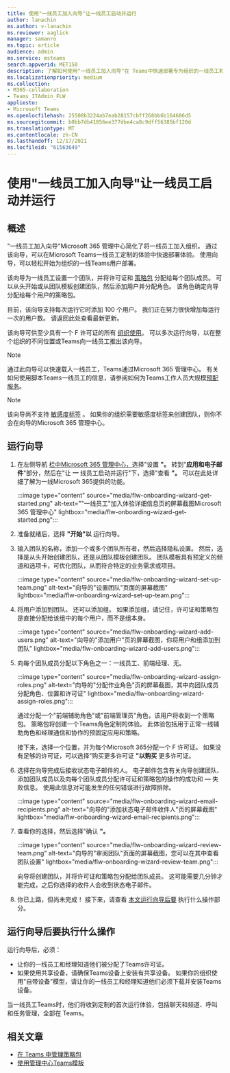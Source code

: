 ```yaml
---
title: 使用"一线员工加入向导"让一线员工启动并运行
author: lanachin
ms.author: v-lanachin
ms.reviewer: aaglick
manager: samanro
ms.topic: article
audience: admin
ms.service: msteams
search.appverid: MET150
description: 了解如何使用"一线员工加入向导"在 Teams中快速部署专为组织的一线员工和经理量身定制的体验。
ms.localizationpriority: medium
ms.collection:
- M365-collaboration
- Teams_ITAdmin_FLW
appliesto:
- Microsoft Teams
ms.openlocfilehash: 25508b3224ab7eab28157cbff268bb6b164686d5
ms.sourcegitcommit: b0bb7db41856ee377dbe4ca8c9dff56385bf120d
ms.translationtype: MT
ms.contentlocale: zh-CN
ms.lasthandoff: 12/17/2021
ms.locfileid: "61563649"
---
```

# <a name="use-the-frontline-worker-onboarding-wizard-to-get-your-frontline-workforce-up-and-running"></a>使用"一线员工加入向导"让一线员工启动并运行

## <a name="overview"></a>概述

"一线员工加入向导"Microsoft 365 管理中心简化了将一线员工加入组织。 通过该向导，可以在Microsoft Teams一线员工定制的体验中快速部署体验。 使用向导，可以轻松开始为组织的一线Teams用户部署。

该向导为一线员工设置一个团队，并将许可证和 [策略包](manage-policy-packages.md) 分配给每个团队成员。 可以从头开始或从团队模板创建团队，然后[](get-started-with-teams-templates-in-the-admin-console.md)添加用户并分配角色。 该角色确定向导分配给每个用户的策略包。

目前，该向导支持每次运行它时添加 100 个用户。 我们正在努力很快增加每运行一次的用户数。 请返回此处查看最新更新。

该向导可供至少具有一个 F 许可证的所有 [组织使用](https://www.microsoft.com/microsoft-365/enterprise/frontline)。 可以多次运行向导，以在整个组织的不同位置或Teams向一线员工推出该向导。

> [!NOTE]
> 通过此向导可以快速载入一线员工，Teams通过Microsoft 365 管理中心。 有关如何使用脚本Teams一线员工的信息，请参阅如何为Teams工作人员大规模[预配服务](flw-scripted-deployment.md)。

> [!NOTE]
> 该向导尚不支持 [敏感度标签](sensitivity-labels.md) 。 如果你的组织需要敏感度标签来创建团队，则你不会在向导的Microsoft 365 管理中心。

## <a name="run-the-wizard"></a>运行向导

1. 在左侧导航 [栏中Microsoft 365 管理中心，](https://admin.microsoft.com/)选择"设置 **"。** 转到"**应用和电子邮件**"部分，然后在"让 **一** 线员工启动并运行"下，选择"查看 **"。** 可以在此处详细了解为一线Microsoft 365提供的功能。

    :::image type="content" source="media/flw-onboarding-wizard-get-started.png" alt-text=""一线员工"加入体验详细信息页的屏幕截图Microsoft 365 管理中心" lightbox="media/flw-onboarding-wizard-get-started.png":::

2. 准备就绪后，选择 **"开始"以** 运行向导。

3. 输入团队的名称，添加一个或多个团队所有者，然后选择隐私设置。 然后，选择是从头开始创建团队，还是从团队模板创建团队。 团队模板具有预定义的频道和选项卡，可优化团队，从而符合特定的业务需求或项目。

    :::image type="content" source="media/flw-onboarding-wizard-set-up-team.png" alt-text="向导的"设置团队"页面的屏幕截图" lightbox="media/flw-onboarding-wizard-set-up-team.png":::

4. 将用户添加到团队。 还可以添加组。 如果添加组，请记住，许可证和策略包是直接分配给该组中的每个用户，而不是组本身。

    :::image type="content" source="media/flw-onboarding-wizard-add-users.png" alt-text="向导的"添加用户"页的屏幕截图，你将用户和组添加到团队" lightbox="media/flw-onboarding-wizard-add-users.png":::

5. 向每个团队成员分配以下角色之一：一线员工、前端经理、无。 
  
    :::image type="content" source="media/flw-onboarding-wizard-assign-roles.png" alt-text="向导的"分配作业角色"页的屏幕截图，其中向团队成员分配角色、位置和许可证" lightbox="media/flw-onboarding-wizard-assign-roles.png":::

    通过分配一个"前端辅助角色"或"前端管理员"角色，该用户将收到一个策略包。 策略包将创建一个Teams角色定制的体验。 此体验包括用于正常一线辅助角色和经理通信和协作的预固定应用和策略。

    接下来，选择一个位置，并为每个Microsoft 365分配一个 F 许可证。 如果没有足够的许可证，可以选择"购买更多许可证 **"以购买** 更多许可证。  

6. 选择在向导完成后接收状态电子邮件的人。 电子邮件包含有关向导创建团队、添加团队成员以及向每个团队成员分配许可证和策略包的操作的成功和 &mdash; 失败信息。 使用此信息对可能发生的任何错误进行故障排除。

    :::image type="content" source="media/flw-onboarding-wizard-email-recipients.png" alt-text="向导的"添加状态电子邮件收件人"页的屏幕截图" lightbox="media/flw-onboarding-wizard-email-recipients.png":::

7. 查看你的选择，然后选择"确认 **"。**

    :::image type="content" source="media/flw-onboarding-wizard-review-team.png" alt-text="向导的"审阅团队"页面的屏幕截图，您可以在其中查看团队设置" lightbox="media/flw-onboarding-wizard-review-team.png":::

    向导将创建团队，并将许可证和策略包分配给团队成员。 这可能需要几分钟才能完成，之后你选择的收件人会收到状态电子邮件。

8. 你已上路，但尚未完成！ 接下来，请查看 [本文运行向导后要](#what-to-do-after-running-the-wizard) 执行什么操作部分。

## <a name="what-to-do-after-running-the-wizard"></a>运行向导后要执行什么操作

运行向导后，必须：

- 让你的一线员工和经理知道他们被分配了Teams许可证。
- 如果使用共享设备，请确保Teams设备上安装有共享设备。 如果你的组织使用"自带设备"模型，请让你的一线员工和经理知道他们必须下载并安装Teams设备。

当一线员工Teams时，他们将收到定制的首次运行体验，包括聊天和频道、呼叫和任务管理，全部在 Teams。

## <a name="related-articles"></a>相关文章

- [在 Teams 中管理策略包](manage-policy-packages.md)
- [使用管理中心Teams模板](get-started-with-teams-templates-in-the-admin-console.md)
